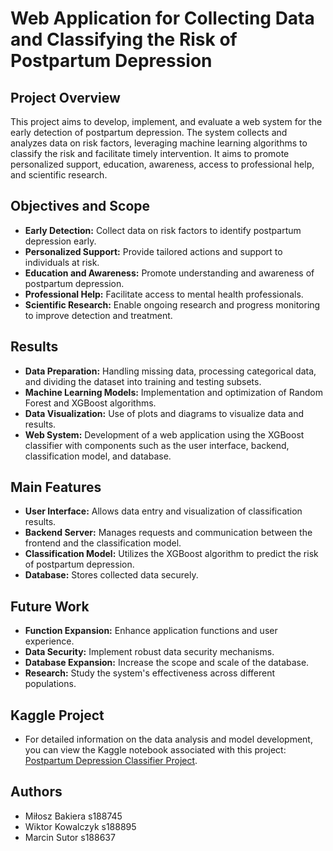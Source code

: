 # Web Application for Collecting Data and Classifying the Risk of Postpartum Depression

## Project Overview
This project aims to develop, implement, and evaluate a web system for the early detection of postpartum depression. The system collects and analyzes data on risk factors, leveraging machine learning algorithms to classify the risk and facilitate timely intervention. It aims to promote personalized support, education, awareness, access to professional help, and scientific research.

## Objectives and Scope
- **Early Detection:** Collect data on risk factors to identify postpartum depression early.
- **Personalized Support:** Provide tailored actions and support to individuals at risk.
- **Education and Awareness:** Promote understanding and awareness of postpartum depression.
- **Professional Help:** Facilitate access to mental health professionals.
- **Scientific Research:** Enable ongoing research and progress monitoring to improve detection and treatment.

## Results
- **Data Preparation:** Handling missing data, processing categorical data, and dividing the dataset into training and testing subsets.
- **Machine Learning Models:** Implementation and optimization of Random Forest and XGBoost algorithms.
- **Data Visualization:** Use of plots and diagrams to visualize data and results.
- **Web System:** Development of a web application using the XGBoost classifier with components such as the user interface, backend, classification model, and database.

## Main Features
- **User Interface:** Allows data entry and visualization of classification results.
- **Backend Server:** Manages requests and communication between the frontend and the classification model.
- **Classification Model:** Utilizes the XGBoost algorithm to predict the risk of postpartum depression.
- **Database:** Stores collected data securely.

## Future Work
- **Function Expansion:** Enhance application functions and user experience.
- **Data Security:** Implement robust data security mechanisms.
- **Database Expansion:** Increase the scope and scale of the database.
- **Research:** Study the system's effectiveness across different populations.

## Kaggle Project
- For detailed information on the data analysis and model development, you can view the Kaggle notebook associated with this project: [Postpartum Depression Classifier Project](https://www.kaggle.com/code/miloszpg/postpartum-depression-classifier-project/).

## Authors
- Miłosz Bakiera s188745
- Wiktor Kowalczyk s188895
- Marcin Sutor s188637
